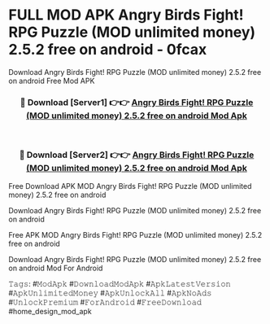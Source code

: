 # FULL MOD APK Angry Birds Fight! RPG Puzzle (MOD unlimited money) 2.5.2 free on android - 0fcax
Download Angry Birds Fight! RPG Puzzle (MOD unlimited money) 2.5.2 free on android Free Mod APK

<div align="center">
<h3>🔴 Download [Server1] 👉👉 <a href="https://apk-comot.site?title=Angry_Birds_Fight!_RPG_Puzzle_(MOD_unlimited_money)_2.5.2_free_on_android">Angry Birds Fight! RPG Puzzle (MOD unlimited money) 2.5.2 free on android Mod Apk</a></h3><br>

<h3>🔴 Download [Server2] 👉👉 <a href="https://apk-comot.site?title=Angry_Birds_Fight!_RPG_Puzzle_(MOD_unlimited_money)_2.5.2_free_on_android">Angry Birds Fight! RPG Puzzle (MOD unlimited money) 2.5.2 free on android Mod Apk</a></h3>
</div>


Free Download APK MOD Angry Birds Fight! RPG Puzzle (MOD unlimited money) 2.5.2 free on android

Download Angry Birds Fight! RPG Puzzle (MOD unlimited money) 2.5.2 free on android 

Free APK MOD Angry Birds Fight! RPG Puzzle (MOD unlimited money) 2.5.2 free on android 

Download Angry Birds Fight! RPG Puzzle (MOD unlimited money) 2.5.2 free on android Mod For Android

𝚃𝚊𝚐𝚜: #𝙼𝚘𝚍𝙰𝚙𝚔 #𝙳𝚘𝚠𝚗𝚕𝚘𝚊𝚍𝙼𝚘𝚍𝙰𝚙𝚔 #𝙰𝚙𝚔𝙻𝚊𝚝𝚎𝚜𝚝𝚅𝚎𝚛𝚜𝚒𝚘𝚗 #𝙰𝚙𝚔𝚄𝚗𝚕𝚒𝚖𝚒𝚝𝚎𝚍𝙼𝚘𝚗𝚎𝚢 #𝙰𝚙𝚔𝚄𝚗𝚕𝚘𝚌𝚔𝙰𝚕𝚕 #𝙰𝚙𝚔𝙽𝚘𝙰𝚍𝚜 #𝚄𝚗𝚕𝚘𝚌𝚔𝙿𝚛𝚎𝚖𝚒𝚞𝚖 #𝙵𝚘𝚛𝙰𝚗𝚍𝚛𝚘𝚒𝚍 #𝙵𝚛𝚎𝚎𝙳𝚘𝚠𝚗𝚕𝚘𝚊𝚍 #home_design_mod_apk